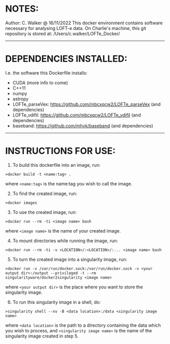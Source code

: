 # NOTES:
Author: C. Walker @ 16/11/2022
This docker environment contains software necessary for analysing LOFT-e data.
On Charlie's machine, this git repository is stored at: /Users/c.walker/LOFTe_Docker/

---

# DEPENDENCIES INSTALLED:
I.e. the software this Dockerfile installs:

- CUDA (more info to come)
- C++11
- numpy
- astropy
- LOFTe_parseVex: https://github.com/mbcxqcw2/LOFTe_parseVex (and dependencies)
- LOFTe_vdifil: https://github.com/mbcxqcw2/LOFTe_vdifil (and dependencies)
- baseband: https://github.com/mhvk/baseband (and dependencies)

---

# INSTRUCTIONS FOR USE:

1) To build this dockerfile into an image, run: 

```
>docker build -t <name:tag> .
```

where `<name:tag>` is the name:tag you wish to call the image.

2) To find the created image, run:

```
>docker images
```

3) To use the created image, run: 

```
>docker run --rm -ti <image name> bash
```

where `<image name>` is the name of your created image.

4) To mount directories while running the image, run: 

```
>docker run --rm -ti -v <LOCATION>/:<LOCATION>/:... <image name> bash
```

5) To turn the created image into a singularity image, run: 

```
>docker run -v /var/run/docker.sock:/var/run/docker.sock -v <your output dir>:/output --privileged -t --rm singularityware/docker2singularity <image name>
```

where `<your output dir>` is the place where you want to store the singularity image.

6) To run this singularity image in a shell, do:

```
>singularity shell --nv -B <data location>:/data <singularity image name>
```

where `<data location>` is the path to a directory containing the data which you wish to process, and `<singularity image name>` is the name of the singularity image created in step 5.
